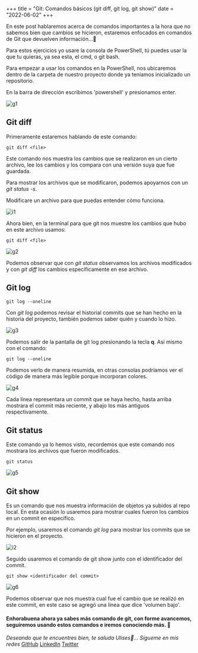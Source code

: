 +++
title = "Git: Comandos básicos (git diff, git log, git show)"
date = "2022-06-02"
+++

En este post hablaremos acerca de comandos importantes a la hora que no sabemos bien que cambios se hicieron, estaremos enfocados en comandos de Git que devuelven información...🐣

<!--more-->
Para estos ejercicios yo usare la consola de PowerShell, tú puedes usar la que tu quieras, ya sea esta, el cmd, o git bash.

Para empezar a usar los comandos en la PowerShell, nos ubicaremos dentro de la carpeta de nuestro proyecto donde ya teníamos inicializado un repositorio.

En la barra de dirección escribimos 'powershell' y presionamos enter.

![g1](https://user-images.githubusercontent.com/99143567/171784941-003c8c15-2af1-43c9-9868-3ebd56e8ece9.gif)

## Git diff

Primeramente estaremos hablando de este comando:

```texto
git diff <file>
```

Este comando nos muestra los cambios que se realizaron en un cierto archivo, lee los cambios y los compara con una versión suya que fue guardada.

Para mostrar los archivos que se modificaron, podemos apoyarnos con un *git status -s*.

Modificare un archivo para que puedas entender cómo funciona.

![i1](https://user-images.githubusercontent.com/99143567/171784971-dccd5846-3e91-4d76-8291-8cdd6bd346e8.png)

Ahora bien, en la terminal para que git nos muestre los cambios que hubo en este archivo usamos:

```texto
git diff <file>
```
![g2](https://user-images.githubusercontent.com/99143567/171784994-585668cf-99c4-46c0-b626-ff6bba725e31.gif)

Podemos observar que con *git status* observamos los archivos modificados y con *git diff* los cambios específicamente en ese archivo.

## Git log

```texto
git log --oneline
``` 

Con *git log* podemos revisar el historial commits que se han hecho en la historia del proyecto, también podemos saber quién y cuando lo hizo.

![g3](https://user-images.githubusercontent.com/99143567/171785015-7c1d7d01-a243-4cd7-aa72-c196e620584f.gif)

Podemos salir de la pantalla de git log presionando la tecla **q**. Así mismo con el comando:

```texto
git log --oneline
```
Podemos verlo de manera resumida, en otras consolas podríamos ver el código de manera más legible porque incorporan colores.

![g4](https://user-images.githubusercontent.com/99143567/171785030-728a6486-6ce6-4261-b09d-289dbbb8a207.png)

Cada línea representara un commit que se haya hecho, hasta arriba mostrara el commit más reciente, y abajo los más antiguos respectivamente.

## Git status

Este comando ya lo hemos visto, recordemos que este comando nos mostrara los archivos que fueron modificados.

```texto
git status 
```

![g5](https://user-images.githubusercontent.com/99143567/171785051-88ebbff3-255f-4b70-b697-dd7e6242db5b.gif)

## Git show

Es un comando que nos muestra información de objetos ya subidos al repo local. En esta ocasión lo usaremos para mostrar cuales fueron los cambios en un commit en específico.

Por ejemplo, usaremos el comando *git log* para mostrar los commits que se hicieron en el proyecto.

![i2](https://user-images.githubusercontent.com/99143567/171785070-17ac01f9-1ba2-4483-af5e-12a0a81ebb19.JPG)

Seguido usaremos el comando de git show junto con el identificador del commit.

```texto
git show <identificador del commit>
```

![g6](https://user-images.githubusercontent.com/99143567/171785093-0b4a4f7a-6728-41b4-acf1-dd909e9fa69a.gif)

Podemos observar que nos muestra cual fue el cambio que se realizó en este commit, en este caso se agregó una línea que dice 'volumen bajo'.
#### Enhorabuena ahora ya sabes más comando de git, con forme avancemos, seguiremos usando estos comandos e iremos conociendo más. 🚀

*Deseando que te encuentres bien, te saluda Ulises🤵...*
*Sígueme en mis redes*
[GitHub](https://github.com/UlisesOrnelasR)
[LinkedIn](https://www.linkedin.com/in/ulises-ornelas/)
[Twitter](https://twitter.com/UlisesOrnelass)
